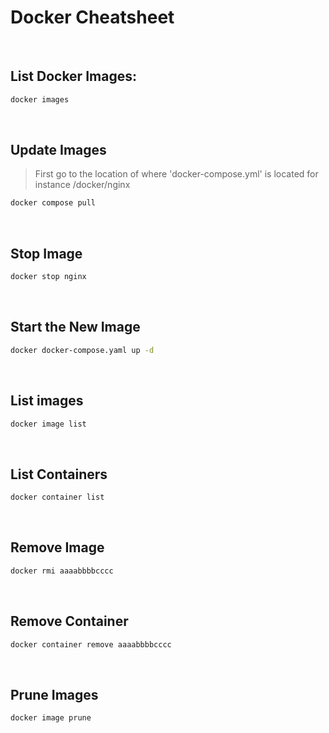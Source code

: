 # Docker Cheatsheet

<br>

## List Docker Images:

``` Bash
docker images
```

<br>

## Update Images
> First go to the location of where 'docker-compose.yml' is located for instance /docker/nginx
``` Bash
docker compose pull
```

<br>

## Stop Image
``` Bash
docker stop nginx
```

<br>

## Start the New Image
``` Bash
docker docker-compose.yaml up -d
```

<br>

## List images
``` Bash
docker image list
```

<br>

## List Containers
``` Bash
docker container list
```

<br>

## Remove Image
``` Bash
docker rmi aaaabbbbcccc
```

<br>

## Remove Container
``` Bash
docker container remove aaaabbbbcccc
```

<br>

## Prune Images
``` Bash
docker image prune
```

